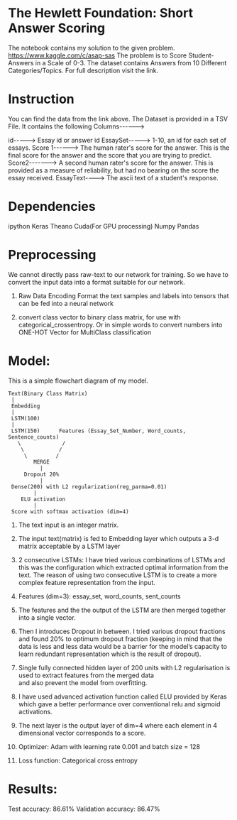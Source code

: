 # The Hewlett Foundation: Short Answer Scoring
The notebook contains my solution to the given problem.<br>
https://www.kaggle.com/c/asap-sas
The problem is to Score Student-Answers in a Scale of 0-3.
The dataset contains Answers from 10 Different Categories/Topics.
For full description visit the link.

# Instruction
You can find the data from the link above.
The Dataset is provided in a TSV File. It contains the following Columns------>

id----->       Essay id or answer id
EssaySet-----> 1-10, an id for each set of essays.
Score 1------> The human rater's score for the answer. This is the final score for the answer and the score that you are                    trying to predict.
Score2-------> A second human rater's score for the answer. This is provided as a measure of reliability, but had no bearing                on the score the essay received.
EssayText----> The ascii text of a student's response.


# Dependencies
ipython
Keras
Theano
Cuda(For GPU processing)
Numpy
Pandas

# Preprocessing
We cannot directly pass raw-text to our network for training. So we have to convert the input data into a format suitable for our network.

1. Raw Data Encoding
   Format the text samples and labels into tensors that can be fed into a neural network

2. convert class vector to binary class matrix, for use with categorical_crossentropy.
   Or in simple words to convert numbers into ONE-HOT Vector for MultiClass classification


# Model: 
This is a simple flowchart diagram of my model.

    Text(Binary Class Matrix)
     |
     Embedding
     |
     LSTM(100)
     |
     LSTM(150)      Features (Essay_Set_Number, Word_counts, Sentence_counts)
       \             /
        \           /
         \         /
            MERGE
              |
         Dropout 20%
              |
     Dense(200) with L2 regularization(reg_parma=0.01)
            |
        ELU activation
            |
     Score with softmax activation (dim=4)
     

1. The text input is an integer matrix. 
2. The input text(matrix) is fed to Embedding layer which outputs a 3-d matrix acceptable by a LSTM layer
3. 2 consecutive LSTMs: I have tried various combinations of LSTMs and this was the configuration which extracted optimal        information from the text.
   The reason of using two consecutive LSTM is to create a more complex feature representation from the input.

4. Features (dim=3): essay_set, word_counts, sent_counts
5. The features and the the output of the LSTM are then merged together into a single vector.
6. Then I introduces Dropout in between. I tried various dropout fractions and found 20% to optimum dropout fraction (keeping
   in mind that the data is less and less data would be a barrier for the model’s capacity to learn redundant representation    which is the result of dropout).

7. Single fully connected hidden layer of 200 units with L2 regularisation is used to extract features from the merged data   
   and also prevent the model from overfitting.
8. I have used advanced activation function called ELU provided by Keras which gave a better performance over conventional 
   relu and sigmoid activations.
9. The next layer is the output layer of dim=4 where each element in 4 dimensional vector corresponds to a score.
10. Optimizer: Adam with learning rate 0.001 and batch size = 128
11. Loss function: Categorical cross entropy

# Results:
Test accuracy: 86.61%
Validation accuracy: 86.47%

